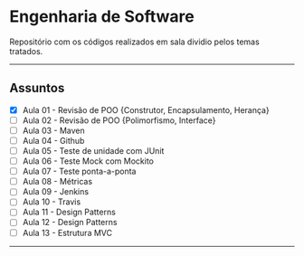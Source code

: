 # Engenharia de Software
Repositório com os códigos realizados em sala dividio pelos temas tratados.

-----

## Assuntos

- [X] Aula 01 - Revisão de POO {Construtor, Encapsulamento, Herança}
- [ ] Aula 02 - Revisão de POO {Polimorfismo, Interface}
- [ ] Aula 03 - Maven
- [ ] Aula 04 - Github
- [ ] Aula 05 - Teste de unidade com JUnit
- [ ] Aula 06 - Teste Mock com Mockito
- [ ] Aula 07 - Teste ponta-a-ponta
- [ ] Aula 08 - Métricas
- [ ] Aula 09 - Jenkins
- [ ] Aula 10 - Travis
- [ ] Aula 11 - Design Patterns
- [ ] Aula 12 - Design Patterns
- [ ] Aula 13 - Estrutura MVC

-----
